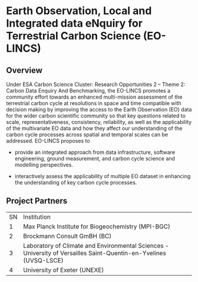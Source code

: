 # Earth Observation, Local and Integrated data eNquiry for Terrestrial Carbon Science (EO-LINCS)

## Overview

Under ESA Carbon Science Cluster: Research Opportunities 2 – Theme 2: Carbon Data Enquiry And Benchmarking, the EO-LINCS promotes a community effort towards an enhanced multi-mission assessment of the terrestrial carbon cycle at resolutions in space and time compatible with decision making by improving the access to the Earth Observation (EO) data for the wider carbon scientific community so that key questions related to scale, representativeness, consistency, reliability, as well as the applicability of the multivariate EO data and how they affect our understanding of the carbon cycle processes across spatial and temporal scales can be addressed. EO-LINCS proposes to 

- provide an integrated approach from data infrastructure, software engineering, ground measurement, and carbon cycle science and modelling perspectives.

- interactively assess the applicability of multiple EO dataset in enhancing the understanding of key carbon cycle processes. 




## Project Partners

| | ||
|----|----|----|
|SN|Institution||
|1|Max Planck Institute for Biogeochemistry (MPI-BGC)||
|2|Brockmann Consult GmBH (BC)||
|3|Laboratory of Climate and Environmental Sciences - University of Versailles Saint-Quentin-en-Yvelines (UVSQ-LSCE) | |
|4|University of Exeter (UNEXE) ||

